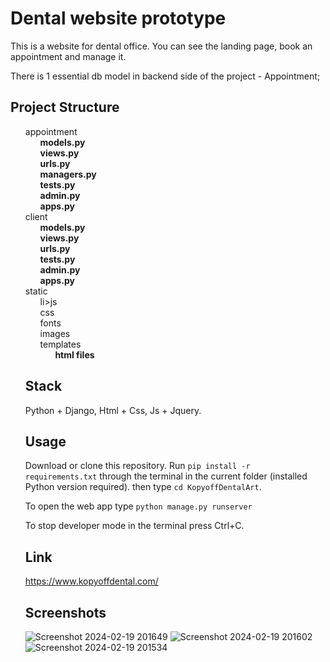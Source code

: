 # Dental website prototype
This is a website for dental office. You can see the landing page, book an appointment and manage it.

There is 1 essential db model in backend side of the project - Appointment;

## Project Structure
<ul class="project-tree" style="list-style-type:none;margin: 0">
    <li>
        <span>appointment</span>
        <ul style="list-style-type:none;margin: 0">
            <li><span><b>models.py</b></span></li>   
            <li><span><b>views.py</b></span></li>
            <li><span><b>urls.py</b></span></li>   
            <li><span><b>managers.py</b></span></li>   
            <li><span><b>tests.py</b></span></li>   
            <li><span><b>admin.py</b></span></li>
            <li><span><b>apps.py</b></span></li>   
        </ul>
    </li>
    <li>
        <span>client</span>
        <ul style="list-style-type:none;margin: 0">
            <li><span><b>models.py</b></span></li>   
            <li><span><b>views.py</b></span></li>
            <li><span><b>urls.py</b></span></li>   
            <li><span><b>tests.py</b></span></li>   
            <li><span><b>admin.py</b></span></li>
            <li><span><b>apps.py</b></span></li>   
        </ul>
    </li>
    <li>
        <span>static</span>
        <ul style="list-style-type:none;margin: 0">
            li><span>js</span></li>
            <li><span>css</span></li>
            <li><span>fonts</span></li>
            <li><span>images</span></li
        </ul>
    </li>
    <li>
        <span>templates</span>
        <ul style="list-style-type:none;margin: 0">
            <li><span><b>html files</b></span></li>        
        </ul>
    </li>
</ul>

## Stack
Python + Django, Html + Css, Js + Jquery.

## Usage
Download or clone this repository. Run `pip install -r requirements.txt` through the terminal in the current folder (installed Python version required). then type `cd KopyoffDentalArt`.

To open the web app type `python manage.py runserver`

To stop developer mode in the terminal press Ctrl+C.

## Link
https://www.kopyoffdental.com/

## Screenshots
![Screenshot 2024-02-19 201649](https://github.com/VladGaranovskyi/DentalWebsitePrototype/assets/114082118/cac7dc9c-f9c0-4c40-b320-5d11e40bbc7c)
![Screenshot 2024-02-19 201602](https://github.com/VladGaranovskyi/DentalWebsitePrototype/assets/114082118/5ed7f50b-0d68-4b2d-99ae-354e05c86c6e)
![Screenshot 2024-02-19 201534](https://github.com/VladGaranovskyi/DentalWebsitePrototype/assets/114082118/872757d4-0d1e-4358-8867-f762fadf981b)

